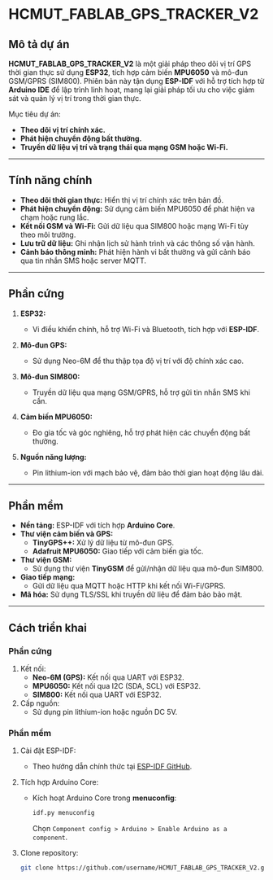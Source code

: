 # HCMUT_FABLAB_GPS_TRACKER_V2

## Mô tả dự án

**HCMUT_FABLAB_GPS_TRACKER_V2** là một giải pháp theo dõi vị trí GPS thời gian thực sử dụng **ESP32**, tích hợp cảm biến **MPU6050** và mô-đun GSM/GPRS (SIM800). Phiên bản này tận dụng **ESP-IDF** với hỗ trợ tích hợp từ **Arduino IDE** để lập trình linh hoạt, mang lại giải pháp tối ưu cho việc giám sát và quản lý vị trí trong thời gian thực.

Mục tiêu dự án:
- **Theo dõi vị trí chính xác.**
- **Phát hiện chuyển động bất thường.**
- **Truyền dữ liệu vị trí và trạng thái qua mạng GSM hoặc Wi-Fi.**

---

## Tính năng chính

- **Theo dõi thời gian thực:** Hiển thị vị trí chính xác trên bản đồ.
- **Phát hiện chuyển động:** Sử dụng cảm biến MPU6050 để phát hiện va chạm hoặc rung lắc.
- **Kết nối GSM và Wi-Fi:** Gửi dữ liệu qua SIM800 hoặc mạng Wi-Fi tùy theo môi trường.
- **Lưu trữ dữ liệu:** Ghi nhận lịch sử hành trình và các thông số vận hành.
- **Cảnh báo thông minh:** Phát hiện hành vi bất thường và gửi cảnh báo qua tin nhắn SMS hoặc server MQTT.

---

## Phần cứng

1. **ESP32:**
   - Vi điều khiển chính, hỗ trợ Wi-Fi và Bluetooth, tích hợp với **ESP-IDF**.

2. **Mô-đun GPS:**
   - Sử dụng Neo-6M để thu thập tọa độ vị trí với độ chính xác cao.

3. **Mô-đun SIM800:**
   - Truyền dữ liệu qua mạng GSM/GPRS, hỗ trợ gửi tin nhắn SMS khi cần.

4. **Cảm biến MPU6050:**
   - Đo gia tốc và góc nghiêng, hỗ trợ phát hiện các chuyển động bất thường.

5. **Nguồn năng lượng:**
   - Pin lithium-ion với mạch bảo vệ, đảm bảo thời gian hoạt động lâu dài.

---

## Phần mềm

- **Nền tảng:** ESP-IDF với tích hợp **Arduino Core**.
- **Thư viện cảm biến và GPS:**
  - **TinyGPS++:** Xử lý dữ liệu từ mô-đun GPS.
  - **Adafruit MPU6050:** Giao tiếp với cảm biến gia tốc.
- **Thư viện GSM:**
  - Sử dụng thư viện **TinyGSM** để gửi/nhận dữ liệu qua mô-đun SIM800.
- **Giao tiếp mạng:**
  - Gửi dữ liệu qua MQTT hoặc HTTP khi kết nối Wi-Fi/GPRS.
- **Mã hóa:** Sử dụng TLS/SSL khi truyền dữ liệu để đảm bảo bảo mật.

---

## Cách triển khai

### Phần cứng

1. Kết nối:
   - **Neo-6M (GPS):** Kết nối qua UART với ESP32.
   - **MPU6050:** Kết nối qua I2C (SDA, SCL) với ESP32.
   - **SIM800:** Kết nối qua UART với ESP32.
2. Cấp nguồn:
   - Sử dụng pin lithium-ion hoặc nguồn DC 5V.

### Phần mềm

1. Cài đặt ESP-IDF:
   - Theo hướng dẫn chính thức tại [ESP-IDF GitHub](https://github.com/espressif/esp-idf).

2. Tích hợp Arduino Core:
   - Kích hoạt Arduino Core trong **menuconfig**:
     ```bash
     idf.py menuconfig
     ```
     Chọn `Component config > Arduino > Enable Arduino as a component`.

3. Clone repository:
   ```bash
   git clone https://github.com/username/HCMUT_FABLAB_GPS_TRACKER_V2.git

